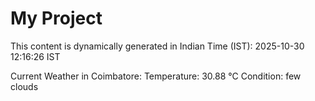 # My Project

This content is dynamically generated in Indian Time (IST): 2025-10-30 12:16:26 IST


Current Weather in Coimbatore:
Temperature: 30.88 °C
Condition: few clouds
